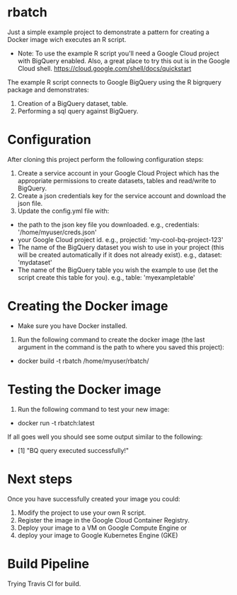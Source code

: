 # rbatch

Just a simple example project to demonstrate a pattern for creating a Docker image wich executes an R script.

- Note: To use the example R script you'll need a Google Cloud project with BigQuery enabled. Also, a great place to try this out is in the Google Cloud shell. https://cloud.google.com/shell/docs/quickstart

The example R script connects to Google BigQuery using the R bigrquery package and demonstrates:
1. Creation of a BigQuery dataset, table.
2. Performing a sql query against BigQuery.

# Configuration

After cloning this project perform the following configuration steps:
1. Create a service account in your Google Cloud Project which has the appropriate permissions to create datasets, tables and read/write to BigQuery.
2. Create a json credentials key for the service account and download the json file.
3. Update the config.yml file with:
- the path to the json key file you downloaded. e.g., credentials: '/home/myuser/creds.json'  
- your Google Cloud project id. e.g., projectid: 'my-cool-bq-project-123'
- The name of the BigQuery dataset you wish to use in your project (this will be created automatically if it does not already exist). e.g., dataset: 'mydataset'
- The name of the BigQuery table you wish the example to use (let the script create this table for you). e.g., table: 'myexampletable'

# Creating the Docker image
* Make sure you have Docker installed.

1. Run the following command to create the docker image (the last argument in the command is the path to where you saved this project):
- docker build -t rbatch /home/myuser/rbatch/

# Testing the Docker image
1. Run the following command to test your new image:
- docker run -t rbatch:latest

If all goes well you should see some output similar to the following:
 - [1] "BQ query executed successfully!"

# Next steps
Once you have successfully created your image you could:
1. Modify the project to use your own R script.
2. Register the image in the Google Cloud Container Registry.
3. Deploy your image to a VM on Google Compute Engine or
4. deploy your image to Google Kubernetes Engine (GKE)

# Build Pipeline
Trying Travis CI for build.
